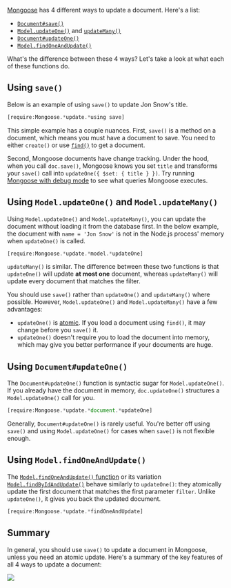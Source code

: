 [Mongoose](https://mongoosejs.com/) has 4 different ways to update a document. Here's a list:

* [`Document#save()`](https://mongoosejs.com/docs/api.html#document_Document-save)
* [`Model.updateOne()`](https://mongoosejs.com/docs/api.html#model_Model.updateOne) and [`updateMany()`](https://mongoosejs.com/docs/api.html#model_Model.updateMany)
* [`Document#updateOne()`](https://mongoosejs.com/docs/api.html#document_Document-updateOne)
* [`Model.findOneAndUpdate()`](https://mongoosejs.com/docs/api.html#model_Model.findOneAndUpdate)

What's the difference between these 4 ways? Let's take a look at what each of these functions do.

Using `save()`
--------------

Below is an example of using `save()` to update Jon Snow's title.

```javascript
[require:Mongoose.*update.*using save]
```

This simple example has a couple nuances. First, `save()` is a method on a document, which means you must have a document to save. You need to either `create()` or use [`find()`](http://thecodebarbarian.com/how-find-works-in-mongoose.html) to get a document.

Second, Mongoose documents have change tracking. Under the hood, when you call `doc.save()`, Mongoose knows you set `title` and transforms your `save()` call into `updateOne({ $set: { title } })`. Try running [Mongoose with debug mode](https://mongoosejs.com/docs/api.html#mongoose_Mongoose-set) to see what queries Mongoose executes.

Using `Model.updateOne()` and `Model.updateMany()`
--------------------------------------------------

Using `Model.updateOne()` and `Model.updateMany()`, you can update the document without loading it from the database first. In the below example, the document with `name = 'Jon Snow'` is not in the Node.js process' memory when `updateOne()` is called.

```javascript
[require:Mongoose.*update.*model.*updateOne]
```

`updateMany()` is similar. The difference between these two functions is that `updateOne()` will update **at most one** document, whereas `updateMany()` will update every document that matches the filter.

You should use `save()` rather than `updateOne()` and `updateMany()` where possible. However, `Model.updateOne()` and `Model.updateMany()` have a few advantages:

* `updateOne()` is [atomic](https://docs.mongodb.com/manual/core/write-operations-atomicity/#atomicity). If you load a document using `find()`, it may change before you `save()` it.
* `updateOne()` doesn't require you to load the document into memory, which may give you better performance if your documents are huge.

Using `Document#updateOne()`
----------------------------

The `Document#updateOne()` function is syntactic sugar for `Model.updateOne()`. If you already have the document in memory, `doc.updateOne()` structures a `Model.updateOne()` call for you.

```javascript
[require:Mongoose.*update.*document.*updateOne]
```

Generally, `Document#updateOne()` is rarely useful. You're better off using `save()` and using `Model.updateOne()` for cases when `save()` is not flexible enough.

Using `Model.findOneAndUpdate()`
--------------------------------

The [`Model.findOneAndUpdate()` function](https://mongoosejs.com/docs/api.html#model_Model.findOneAndUpdate) or its variation [`Model.findByIdAndUpdate()`](https://mongoosejs.com/docs/api.html#model_Model.findByIdAndUpdate) behave similarly to `updateOne()`: they atomically update the first document that matches the first parameter `filter`. Unlike `updateOne()`, it gives you back the updated document.

```javascript
[require:Mongoose.*update.*findOneAndUpdate]
```

Summary
-------

In general, you should use `save()` to update a document in Mongoose, unless you
need an atomic update. Here's a summary of the key features of all 4 ways to update a document:

<img src="/assets/mongoose_update.png">

